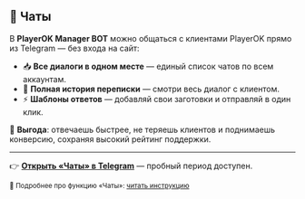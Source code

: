 ## 💬 Чаты  
В **PlayerOK Manager BOT** можно общаться с клиентами PlayerOK прямо из Telegram — без входа на сайт:

- 📥 **Все диалоги в одном месте** — единый список чатов по всем аккаунтам.  
- 🧾 **Полная история переписки** — смотри весь диалог с клиентом.  
- ⚡ **Шаблоны ответов** — добавляй свои заготовки и отправляй в один клик.  

💎 **Выгода**: отвечаешь быстрее, не теряешь клиентов и поднимаешь конверсию, сохраняя высокий рейтинг поддержки.

---

👉 [**Открыть «Чаты» в Telegram**](https://t.me/PlayerOKManager_bot?start=github_chats) — пробный период доступен.  

<sub>📖 Подробнее про функцию «Чаты»: [читать инструкцию](https://telegra.ph/CHaty-08-10-4)</sub>
